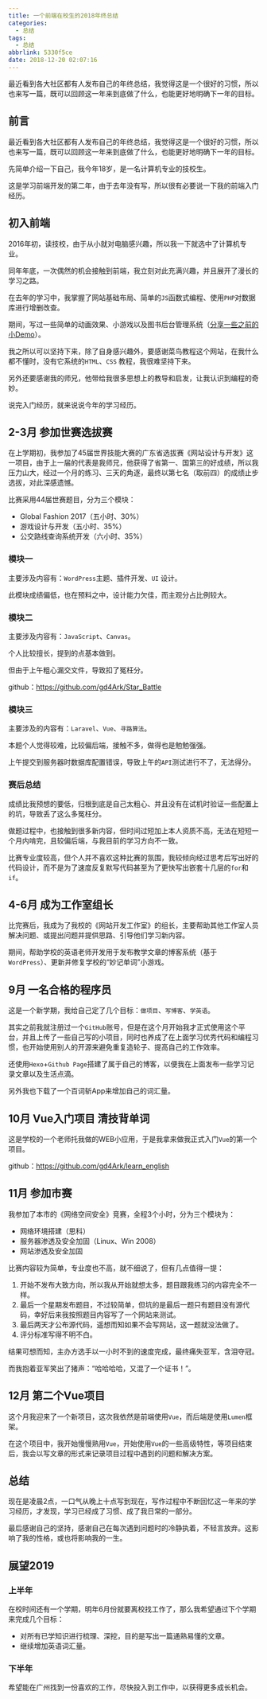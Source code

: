 ```yaml
---
title: 一个前端在校生的2018年终总结
categories:
  - 总结
tags:
  - 总结
abbrlink: 5330f5ce
date: 2018-12-20 02:07:16
---
```


<div class="excerpt">
    最近看到各大社区都有人发布自己的年终总结，我觉得这是一个很好的习惯，所以也来写一篇，既可以回顾这一年来到底做了什么，也能更好地明确下一年的目标。
</div>



## 前言

最近看到各大社区都有人发布自己的年终总结，我觉得这是一个很好的习惯，所以也来写一篇，既可以回顾这一年来到底做了什么，也能更好地明确下一年的目标。

先简单介绍一下自己，我今年18岁，是一名计算机专业的技校生。

这是学习前端开发的第二年，由于去年没有写，所以很有必要说一下我的前端入门经历。

## 初入前端

2016年初，读技校，由于从小就对电脑感兴趣，所以我一下就选中了计算机专业。

同年年底，一次偶然的机会接触到前端，我立刻对此充满兴趣，并且展开了漫长的学习之路。

在去年的学习中，我掌握了网站基础布局、简单的`JS`函数式编程、使用`PHP`对数据库进行增删改查。

期间，写过一些简单的动画效果、小游戏以及图书后台管理系统（[分享一些之前的小Demo](https://gd4ark.github.io/2018/09/13/分享一些之前的小Demo（前端开发）/)）。

我之所以可以坚持下来，除了自身感兴趣外，要感谢菜鸟教程这个网站，在我什么都不懂时，没有它系统的`HTML`、`CSS` 教程，我很难坚持下来。

另外还要感谢我的师兄，他带给我很多思想上的教导和启发，让我认识到编程的奇妙。

说完入门经历，就来说说今年的学习经历。

## 2-3月 参加世赛选拔赛

在上学期初，我参加了45届世界技能大赛的广东省选拔赛《网站设计与开发》这一项目，由于上一届的代表是我师兄，他获得了省第一、国第三的好成绩，所以我压力山大，经过一个月的练习、三天的角逐，最终以第七名（取前四）的成绩止步选拔，对此深感遗憾。

比赛采用44届世赛题目，分为三个模块：

- Global Fashion 2017（五小时、30%）
- 游戏设计与开发（五小时、35%）
- 公交路线查询系统开发（六小时、35%）

### 模块一

主要涉及内容有：`WordPress`主题、插件开发、`UI` 设计。

此模块成绩偏低，也在预料之中，设计能力欠佳，而主观分占比例较大。

### 模块二

主要涉及内容有：`JavaScript`、`Canvas`。

个人比较擅长，提到的点基本做到。

但由于上午粗心漏交文件，导致扣了冤枉分。

github：https://github.com/gd4Ark/Star_Battle

### 模块三

主要涉及的内容有：`Laravel`、`Vue`、`寻路算法`。

本题个人觉得较难，比较偏后端，接触不多，做得也是勉勉强强。

上午提交到服务器时数据库配置错误，导致上午的`API`测试进行不了，无法得分。

### 赛后总结

成绩比我预想的要低，归根到底是自己太粗心、并且没有在试机时验证一些配置上的坑，导致丢了这么多冤枉分。

做题过程中，也接触到很多新内容，但时间过短加上本人资质不高，无法在短短一个月内啃完，且较偏后端，与我目前的学习方向不一致。

比赛专业度较高，但个人并不喜欢这种比赛的氛围，我较倾向经过思考后写出好的代码设计，而不是为了速度反复默写代码甚至为了更快写出嵌套十几层的`for`和`if`。

## 4-6月 成为工作室组长

比完赛后，我成为了我校的《网站开发工作室》的组长，主要帮助其他工作室人员解决问题、或提出问题并提供思路、引导他们学习新内容。

期间，帮助学校的英语老师开发用于发布教学文章的博客系统（基于`WordPress`）、更新并修复学校的“妙记单词”小游戏。

## 9月 一名合格的程序员

这是一个新学期，我给自己定了几个目标：`做项目`、`写博客`、`学英语`。

其实之前我就注册过一个`GitHub`账号，但是在这个月开始我才正式使用这个平台，并且上传了一些自己写的小项目，同时也养成了在上面学习优秀代码和编程习惯，也开始使用别人的开源来避免重复造轮子、提高自己的工作效率。

还使用`Hexo`+`Github Page`搭建了属于自己的博客，以便我在上面发布一些学习记录文章以及生活点滴。

另外我也下载了一个百词斩App来增加自己的词汇量。

## 10月 Vue入门项目 清技背单词

这是学校的一个老师托我做的WEB小应用，于是我拿来做我正式入门`Vue`的第一个项目。

github：https://github.com/gd4Ark/learn_english

## 11月 参加市赛

我参加了本市的《网络空间安全》竞赛，全程3个小时，分为三个模块为：

- 网络环境搭建（思科）
- 服务器渗透及安全加固（Linux、Win 2008）
- 网站渗透及安全加固

比赛内容较为简单，专业度也不高，就不细说了，但有几点值得一提：

1. 开始不发布大致方向，所以我从开始就想太多，题目跟我练习的内容完全不一样。
2. 最后一个星期发布题目，不过较简单，但坑的是最后一题只有题目没有源代码，幸好后来我按照题目内容写了一个网站来测试。
3. 最后两天才公布源代码，遥想而知如果不会写网站，这一题就没法做了。
4. 评分标准写得不明不白。

结果可想而知，主办方选手以一小时不到的速度完成，最终痛失亚军，含泪夺冠。

而我抱着亚军笑出了猪声：“哈哈哈哈，又混了一个证书！”。

## 12月 第二个Vue项目

这个月我迎来了一个新项目，这次我依然是前端使用`Vue`，而后端是使用`Lumen`框架。

在这个项目中，我开始慢慢熟用`Vue`，开始使用`Vue`的一些高级特性，等项目结束后，我会以写文章的形式来记录项目过程中遇到的问题和解决方案。

## 总结

现在是凌晨2点，一口气从晚上十点写到现在，写作过程中不断回忆这一年来的学习经历，才发现，学习已经成了习惯、成了我日常的一部分。

最后感谢自己的坚持，感谢自己在每次遇到问题时的冷静执着，不轻言放弃。这影响了我的性格，或也将影响我的一生。

## 展望2019

### 上半年

在校时间还有一个学期，明年6月份就要离校找工作了，那么我希望通过下个学期来完成几个目标：

- 对所有已学知识进行梳理、深挖，目的是写出一篇通熟易懂的文章。
- 继续增加英语词汇量。

### 下半年

希望能在广州找到一份喜欢的工作，尽快投入到工作中，以获得更多成长机会。

